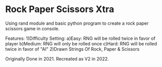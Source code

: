 # Rock Paper Scissors Xtra
Using rand module and basic python program to create a rock paper scissors game in console.

Features:
1)Difficulty Setting:
    a)Easy: RNG will be rolled twice in favor of player
    b)Medium: RNG will only be rolled once
    c)Hard: RNG will be rolled twice in favor of "AI"
2)Drawn Strings Of Rock, Paper & Scissors

Originally Done in 2021.
Recreated as V2 in 2022.